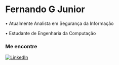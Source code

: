 # Fernando G Junior

<p> </p>• Atualmente Analista em Segurança da Informação
<p> </p>• Estudante de Engenharia da Computação

### Me encontre
[![LinkedIn](https://img.shields.io/badge/-LinkedIn-000?style=for-the-badge&logo=linkedin&logoColor=30A3DC)](https://www.linkedin.com/in/fernando-gozzer-junior-4b9893266/)
